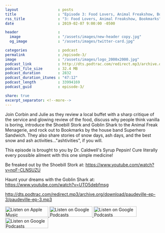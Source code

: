 ```yaml
---
layout                  : posts
title                   : "Episode 3: Food Lovers, Animal Freakshow, Bookmarks"
rss_title               : "3: Food Lovers, Animal Freakshow, Bookmarks"
date                    : 2019-02-07 9:00:00 -0500

header                  : 
  image                 : "/assets/images/new-header copy.jpg"
  og_image              : "/assets/images/twitter-card.jpg"

categories              : podcast
permalink               : /episode-3/
image                   : "/assets/images/logo_2000x2000.jpg"
podcast_link            : http://dts.podtrac.com/redirect.mp3/archive.org/download/paudeville-ep-3/paudeville-ep-3.mp3
podcast_file_size       : 32.4 MB
podcast_duration        : 2832
podcast_duration_itunes : "47:12"
podcast_length          : 33994169
podcast_guid            : episode-3/

share: true
excerpt_separator: <!--more-->
---
```

Join Corbin and Julie as they review a local buffet with a sharp critique of the service and glowing review of the food, discuss why people think vanilla is boring, introduce the Shoebill Stork and Goblin Shark to the Animal Freak Menagerie, and rock out to Bookmarks by the house band Superhero Sandwich. They also share stories of snow days, ash days, and the best snow and ash activities..."ashtivities", if you will.

This episode is brought to you by Dr. Caldwell's Syrup Pepsin! Cure literally every possible ailment with this one simple medicine!

Be freaked out by the Shoebill Stork at: <a href="https://www.youtube.com/watch?v=noF-CLNSUZU">https://www.youtube.com/watch?v=noF-CLNSUZU</a>

Haunt your dreams with the Goblin Shark at: <a href="https://www.youtube.com/watch?v=UTO5debfmsg">https://www.youtube.com/watch?v=UTO5debfmsg</a>

http://dts.podtrac.com/redirect.mp3/archive.org/download/paudeville-ep-3/paudeville-ep-3.mp3

<a href="https://itunes.apple.com/us/podcast/paudeville/id1450915591">
	<img src='{{ site.url }}{{ site.baseurl }}/assets/images/US_UK_Apple_Podcasts_Listen_Badge_RGB_140x34.png' width='140px' height='34' alt='Listen on Apple Music'/>
</a>
<a href="https://play.google.com/music/m/Igre2ostm2ltqiq4sabzzrl5jcy?t=Paudeville">
	<img src='{{ site.url }}{{ site.baseurl }}/assets/images/google_podcasts_badge_140x34.png' width='140px' height='34' alt='Listen on Google Podcasts'/>
</a>
<a href="https://open.spotify.com/show/4q5RNUUtU4XFqsymP7dcTw">
	<img src='{{ site.url }}{{ site.baseurl }}/assets/images/Spotify_Listen_Badge_RGB_140x34.png' width='140px' height='34' alt='Listen on Google Podcasts'/>
</a>
<a href="https://www.stitcher.com/s?fid=363388&refid=stpr">
	<img src='{{ site.url }}{{ site.baseurl }}/assets/images/Stitcher_Listen_Badge_Color_Dark_BG_140x34.png' width='140px' height='34' alt='Listen on Google Podcasts'/>
</a>
